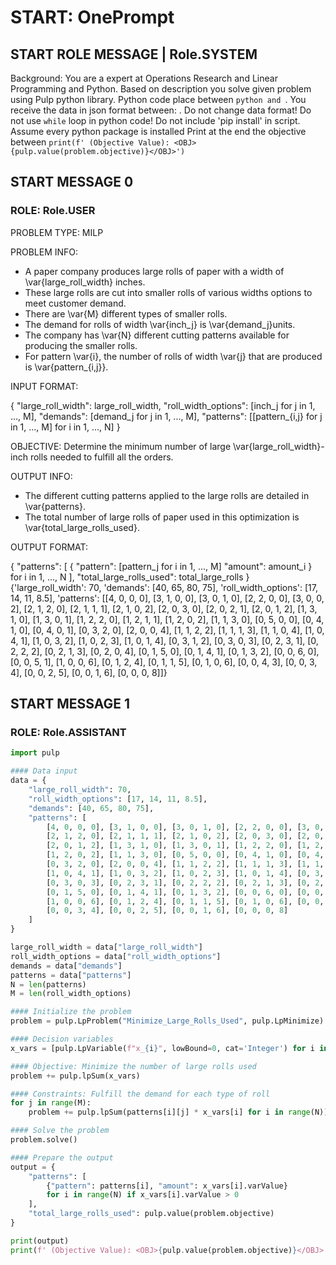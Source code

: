 # START: OnePrompt 
## START ROLE MESSAGE | Role.SYSTEM 
Background: You are a expert at Operations Research and Linear Programming and Python. Based on description you solve given problem using Pulp python library. Python code place between ```python and ```. You receive the data in json format between: <DATA></DATA>. Do not change data format! Do not use `while` loop in python code! Do not include 'pip install' in script. Assume every python package is installed Print at the end the objective between <OBJ></OBJ> `print(f' (Objective Value): <OBJ>{pulp.value(problem.objective)}</OBJ>')`  
## START MESSAGE 0 
### ROLE: Role.USER
<DESCRIPTION>
PROBLEM TYPE: MILP

PROBLEM INFO:

- A paper company produces large rolls of paper with a width of \var{large_roll_width} inches.
- These large rolls are cut into smaller rolls of various widths options to meet customer demand.
- There are \var{M} different types of smaller rolls.
- The demand for rolls of width \var{inch_j} ​is \var{demand_j}​ units.
- The company has \var{N} different cutting patterns available for producing the smaller rolls.
- For pattern \var{i}, the number of rolls of width \var{j} that are produced is \var{pattern_{i,j}}.

INPUT FORMAT: 

{
    "large_roll_width": large_roll_width,
    "roll_width_options": [inch_j for j in 1, ..., M],
    "demands": [demand_j for j in 1, ..., M],
    "patterns": [[pattern_{i,j} for j in 1, ..., M] for i in 1, ..., N]
}

OBJECTIVE: Determine the minimum number of large \var{large_roll_width}-inch rolls needed to fulfill all the orders.

OUTPUT INFO:

- The different cutting patterns applied to the large rolls are detailed in \var{patterns}.
- The total number of large rolls of paper used in this optimization is \var{total_large_rolls_used}.

OUTPUT FORMAT:

{
    "patterns": [
        {
         "pattern": [pattern_j for i in 1, ..., M]
         "amount": amount_i
        }
        for i in 1, ..., N
    ],
    "total_large_rolls_used": total_large_rolls
}
</DESCRIPTION>
<DATA>
{'large_roll_width': 70, 'demands': [40, 65, 80, 75], 'roll_width_options': [17, 14, 11, 8.5], 'patterns': [[4, 0, 0, 0], [3, 1, 0, 0], [3, 0, 1, 0], [2, 2, 0, 0], [3, 0, 0, 2], [2, 1, 2, 0], [2, 1, 1, 1], [2, 1, 0, 2], [2, 0, 3, 0], [2, 0, 2, 1], [2, 0, 1, 2], [1, 3, 1, 0], [1, 3, 0, 1], [1, 2, 2, 0], [1, 2, 1, 1], [1, 2, 0, 2], [1, 1, 3, 0], [0, 5, 0, 0], [0, 4, 1, 0], [0, 4, 0, 1], [0, 3, 2, 0], [2, 0, 0, 4], [1, 1, 2, 2], [1, 1, 1, 3], [1, 1, 0, 4], [1, 0, 4, 1], [1, 0, 3, 2], [1, 0, 2, 3], [1, 0, 1, 4], [0, 3, 1, 2], [0, 3, 0, 3], [0, 2, 3, 1], [0, 2, 2, 2], [0, 2, 1, 3], [0, 2, 0, 4], [0, 1, 5, 0], [0, 1, 4, 1], [0, 1, 3, 2], [0, 0, 6, 0], [0, 0, 5, 1], [1, 0, 0, 6], [0, 1, 2, 4], [0, 1, 1, 5], [0, 1, 0, 6], [0, 0, 4, 3], [0, 0, 3, 4], [0, 0, 2, 5], [0, 0, 1, 6], [0, 0, 0, 8]]}</DATA>


## START MESSAGE 1 
### ROLE: Role.ASSISTANT
```python
import pulp

#### Data input
data = {
    "large_roll_width": 70,
    "roll_width_options": [17, 14, 11, 8.5],
    "demands": [40, 65, 80, 75],
    "patterns": [
        [4, 0, 0, 0], [3, 1, 0, 0], [3, 0, 1, 0], [2, 2, 0, 0], [3, 0, 0, 2],
        [2, 1, 2, 0], [2, 1, 1, 1], [2, 1, 0, 2], [2, 0, 3, 0], [2, 0, 2, 1],
        [2, 0, 1, 2], [1, 3, 1, 0], [1, 3, 0, 1], [1, 2, 2, 0], [1, 2, 1, 1],
        [1, 2, 0, 2], [1, 1, 3, 0], [0, 5, 0, 0], [0, 4, 1, 0], [0, 4, 0, 1],
        [0, 3, 2, 0], [2, 0, 0, 4], [1, 1, 2, 2], [1, 1, 1, 3], [1, 1, 0, 4],
        [1, 0, 4, 1], [1, 0, 3, 2], [1, 0, 2, 3], [1, 0, 1, 4], [0, 3, 1, 2],
        [0, 3, 0, 3], [0, 2, 3, 1], [0, 2, 2, 2], [0, 2, 1, 3], [0, 2, 0, 4],
        [0, 1, 5, 0], [0, 1, 4, 1], [0, 1, 3, 2], [0, 0, 6, 0], [0, 0, 5, 1],
        [1, 0, 0, 6], [0, 1, 2, 4], [0, 1, 1, 5], [0, 1, 0, 6], [0, 0, 4, 3],
        [0, 0, 3, 4], [0, 0, 2, 5], [0, 0, 1, 6], [0, 0, 0, 8]
    ]
}

large_roll_width = data["large_roll_width"]
roll_width_options = data["roll_width_options"]
demands = data["demands"]
patterns = data["patterns"]
N = len(patterns)
M = len(roll_width_options)

#### Initialize the problem
problem = pulp.LpProblem("Minimize_Large_Rolls_Used", pulp.LpMinimize)

#### Decision variables
x_vars = [pulp.LpVariable(f"x_{i}", lowBound=0, cat='Integer') for i in range(N)]

#### Objective: Minimize the number of large rolls used
problem += pulp.lpSum(x_vars)

#### Constraints: Fulfill the demand for each type of roll
for j in range(M):
    problem += pulp.lpSum(patterns[i][j] * x_vars[i] for i in range(N)) >= demands[j]

#### Solve the problem
problem.solve()

#### Prepare the output
output = {
    "patterns": [
        {"pattern": patterns[i], "amount": x_vars[i].varValue}
        for i in range(N) if x_vars[i].varValue > 0
    ],
    "total_large_rolls_used": pulp.value(problem.objective)
}

print(output)
print(f' (Objective Value): <OBJ>{pulp.value(problem.objective)}</OBJ>')
```

